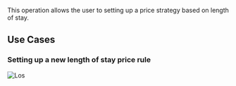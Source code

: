 This operation allows the user to setting up a price strategy based on length of stay.

## Use Cases
### Setting up a new length of stay price rule
![Los](docs/images/los-pricing-strategy)